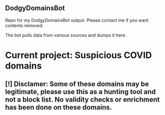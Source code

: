 ## DodgyDomainsBot
Repo for my DodgyDomainsBot output. Please contact me if you want contents removed.

The bot pulls data from various sources and dumps it here. 

# Current project: Suspicious COVID domains

## [!] Disclamer: Some of these domains may be legitimate, please use this as a hunting tool and not a block list. No validity checks or enrichment has been done on these domains.

